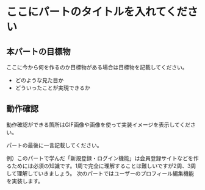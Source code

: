# ここにパートのタイトルを入れてください



## 本パートの目標物
ここに今から何を作るのか目標物がある場合は目標物を記載してください。

- どのような見た目か
- どういったことが実現できるか



## 動作確認
動作確認ができる箇所はGIF画像や画像を使って実装イメージを表示してください。










パートの最後に一言記載してください。

例）このパートで学んだ「新規登録・ログイン機能」は会員登録サイトなどを作るためには必須の知識です。1周で完全に理解することは難しいですが2周、3周して理解していきましょう。 次のパートではユーザーのプロフィール編集機能を実装します。
